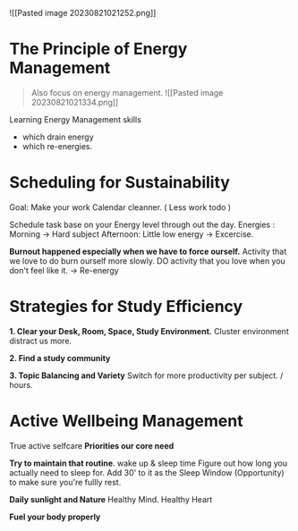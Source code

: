 
![[Pasted image 20230821021252.png]]
# The Principle of Energy Management
>Also focus on energy management.
![[Pasted image 20230821021334.png]]

Learning Energy Management skills
+ which drain energy
+ which re-energies.

# Scheduling for Sustainability
Goal: Make your work Calendar cleanner. ( Less work todo )

Schedule task base on your Energy level through out the day.
	Energies : Morning -> Hard subject
	Afternoon: Little low energy -> Excercise.

**Burnout happened especially when we have to force ourself.**
Activity that we love to do burn ourself more slowly.
	DO activity that you love when you don't feel like it.
	-> Re-energy

# Strategies for Study Efficiency

**1. Clear your Desk, Room, Space, Study Environment.**
Cluster environment distract us more.

**2. Find a study community**

**3. Topic Balancing and Variety**
	Switch for more productivity per subject. / hours.

# Active Wellbeing Management

True active selfcare
	**Priorities our core need**

**Try to maintain that routine**.
	wake up & sleep time 
	Figure out how long you actually need to sleep for. 
		Add 30' to it as the Sleep Window (Opportunity) to make sure you're fullly rest.

**Daily sunlight and Nature**
	Healthy Mind. Healthy Heart

**Fuel your body properly**
	